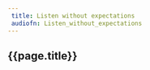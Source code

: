 ```yaml
---
 title: Listen without expectations
 audiofn: Listen_without_expectations
---
```


## {{page.title}}

